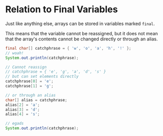 # Relation to Final Variables

Just like anything else, arrays can be stored in variables marked `final`.

This means that the variable cannot be reassigned, but it does not mean
that the array's contents cannot be changed directly or through an alias.

```java
final char[] catchphrase = { 'w', 'o', 'a', 'h', '!' };
// woah!
System.out.println(catchphrase);

// Cannot reassign
// catchphrase = { 'e', 'g', 'a', 'd', 's' }
// but can set elements directly
catchphrase[0] = 'e';
catchphrase[1] = 'g';

// or through an alias
char[] alias = catchphrase;
alias[2] = 'a';
alias[3] = 'd';
alias[4] = 's';

// egads
System.out.println(catchphrase);
```

